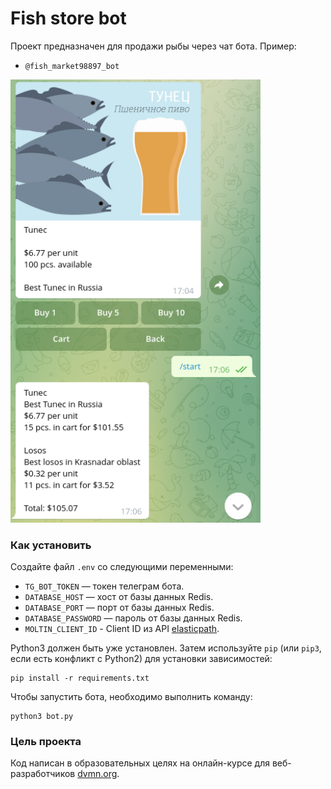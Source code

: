 # Fish store bot

Проект предназначен для продажи рыбы через чат бота.
Пример:
- `@fish_market98897_bot`


<img src="screenshot.png" alt="drawing" width="400"/>

### Как установить

Создайте файл `.env` со следующими переменными:

- `TG_BOT_TOKEN` — токен телеграм бота.
- `DATABASE_HOST` — хост от базы данных Redis.
- `DATABASE_PORT` — порт от базы данных Redis.
- `DATABASE_PASSWORD` — пароль от базы данных Redis.
- `MOLTIN_CLIENT_ID` - Client ID из API [elasticpath](https://euwest.cm.elasticpath.com/).


Python3 должен быть уже установлен. 
Затем используйте `pip` (или `pip3`, если есть конфликт с Python2) для установки зависимостей:
```
pip install -r requirements.txt
```

Чтобы запустить бота, необходимо выполнить команду:
```
python3 bot.py
```

### Цель проекта

Код написан в образовательных целях на онлайн-курсе для веб-разработчиков [dvmn.org](https://dvmn.org/).